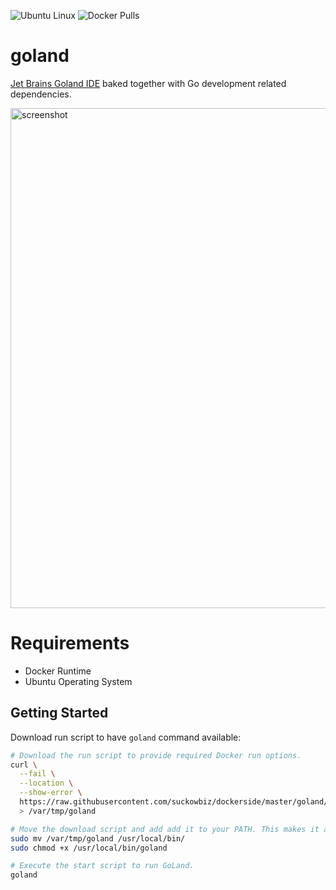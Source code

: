 ![Ubuntu Linux](https://img.shields.io/badge/tested-ubuntu-green.svg) ![Docker Pulls](https://img.shields.io/docker/pulls/suckowbiz/goland.svg)

# goland

[Jet Brains Goland IDE](https://www.jetbrains.com/go/) baked together with Go development related dependencies.

<img src="https://www.jetbrains.com/go/img/screenshots/go_overview.png" alt="screenshot" width="800" />

# Requirements

- Docker Runtime
- Ubuntu Operating System

## Getting Started

Download run script to have `goland` command available:

```bash
# Download the run script to provide required Docker run options.
curl \
  --fail \
  --location \
  --show-error \
  https://raw.githubusercontent.com/suckowbiz/dockerside/master/goland/goland \
  > /var/tmp/goland

# Move the download script and add add it to your PATH. This makes it available from command line.
sudo mv /var/tmp/goland /usr/local/bin/
sudo chmod +x /usr/local/bin/goland

# Execute the start script to run GoLand.
goland
```
